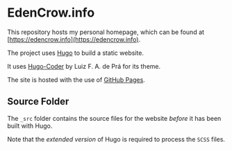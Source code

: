 # EdenCrow.info
This repository hosts my personal homepage, which can be found at [https://edencrow.info](https://edencrow.info).

The project uses [Hugo](https://github.com/gohugoio/hugo) to build a static website.

It uses [Hugo-Coder](https://github.com/luizdepra/hugo-coder) by Luiz F. A. de Prá for its theme.

The site is hosted with the use of [GitHub Pages](https://pages.github.com/).

## Source Folder
The `_src` folder contains the source files for the website *before* it has been built with Hugo.

Note that the *extended version* of Hugo is required to process the `SCSS` files.
